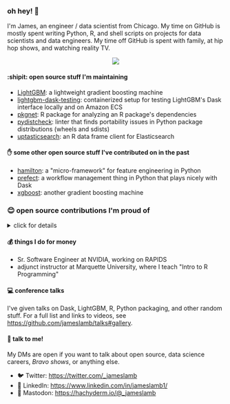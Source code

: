 ### oh hey! 👋

I'm James, an engineer / data scientist from Chicago. My time on GitHub is mostly spent writing Python, R, and shell scripts on projects for data scientists and data engineers. My time off GitHub is spent with family, at hip hop shows, and watching reality TV.

<p align="center">
  <img src="https://media.giphy.com/media/XNOZZ2RxYdCNi/giphy.gif">
</p>

#### :shipit: open source stuff I'm maintaining

* [LightGBM](https://github.com/microsoft/LightGBM): a lightweight gradient boosting machine
* [lightgbm-dask-testing](https://github.com/jameslamb/lightgbm-dask-testing): containerized setup for testing LightGBM's Dask interface locally and on Amazon ECS
* [pkgnet](https://github.com/uptake/pkgnet): R package for analyzing an R package's dependencies
* [pydistcheck](https://github.com/jameslamb/pydistcheck): linter that finds portability issues in Python package distributions (wheels and sdists)
* [uptasticsearch](https://github.com/uptake/uptasticsearch): an R data frame client for Elasticsearch

#### ✋ some other open source stuff I've contributed on in the past

* [hamilton](https://github.com/stitchfix/hamilton/pulls?q=is%3Apr+author%3Ajameslamb+is%3Aclosed): a "micro-framework" for feature engineering in Python
* [prefect](https://github.com/PrefectHQ/prefect/pulls?q=is%3Apr+author%3Ajameslamb+is%3Aclosed): a workflow management thing in Python that plays nicely with Dask
* [xgboost](https://github.com/dmlc/xgboost/pulls?q=is%3Apr+author%3Ajameslamb+is%3Aclosed): another gradient boosting machine

### 😊 open source contributions I'm proud of

<details><summary>click for details</summary>

The pull requests and none-code contributions below were chosen to showcase the types of software work I've done. This list is not exhaustive.

#### Features

* replacing LightGBM's `setup.py` with `scikit-build-core` for PEP 517/518 compatibility: https://github.com/microsoft/LightGBM/pull/5759
* upstreaming `dask-lightgbm` into LightGBM and guiding community discussion with Dask, XGBoost maintainers
    - https://github.com/dask/community/issues/104
    - https://github.com/microsoft/LightGBM/pull/3515
* adding `Webhook` storage to `prefect`: https://github.com/PrefectHQ/prefect/pull/3000
* adding `autoconf`-based builds of LightGBM's R package: https://github.com/microsoft/LightGBM/pull/3188
* making `snowflake-connector-python` compatible with `pyjwt` 1.x and 2.x: https://github.com/snowflakedb/snowflake-connector-python/pull/604
* allow tight control over ports in LightGBM distributed traiining with Dask: https://github.com/microsoft/LightGBM/pull/3994
* cut compiled size of `{lightgbm}` by ignoring CLI-only objects: https://github.com/microsoft/LightGBM/pull/3566
* allow use of multiple image pull secrets in `prefect` kubernetes agent: https://github.com/PrefectHQ/prefect/pull/3596
* replace single-shot HTTP requests with `httr::RETRY()` in various R packages
    - project I led at Chi R Collab 2020: https://github.com/chircollab/chircollab20/issues/1
    - `{sergeant}` (one example): https://github.com/hrbrmstr/sergeant/pull/42

#### Docs

* tutorial on distributed LightGBM training with Dask: https://github.com/microsoft/LightGBM/pull/4030
* early stopping example in XGBoost Dask docs: https://github.com/dmlc/xgboost/pull/6501
* detailed information on how LightGBM parameters affect training speed: https://github.com/microsoft/LightGBM/pull/3628
* guide on how to find valid memory and CPU combinations for ECS / Fargate clusters in `dask-cloudprovider`: https://github.com/dask/dask-cloudprovider/pull/156

#### Bug Fixes

* detecting debug symbols in `pandas` 2.0 wheels: https://github.com/pandas-dev/pandas/issues/51900
* prevent `conda` from "downgrading" Python from CPython to PyPy, while also reducing the risk of a subtle networking error made worse by unpredictability in when Dask garbage collects objects (https://github.com/microsoft/LightGBM/pull/5510)
* create a reproducible example for `lightgbm` loading failing with `GLIBCXX` compatibility errors: https://github.com/microsoft/LightGBM/issues/5106#issuecomment-1121925896
* fix `jupyter_server` conda-forge feedstock recipe to prevent broken environments: https://github.com/conda-forge/jupyter_server-feedstock/pull/84
* make multioutput behavior of `dask-ml` regression metrics consistent with `scikit-learn`: https://github.com/dask/dask-ml/pull/820
* fix saving Dask Random Forest models in `cuml`: https://github.com/rapidsai/cuml/pull/3388
* fix checks for availability of `mm_malloc` in `{lightgbm}` autoconf-based builds: https://github.com/microsoft/LightGBM/pull/3510
* fix broken plots in `{lightgbm}`'s docs site: https://github.com/microsoft/LightGBM/pull/3508
* factor out dependency on `gendef.exe` for compiling XGBoost and LightGBM R packages with Visual Studio compilers and R 4.0:
    - `{xgboost}`: https://github.com/dmlc/xgboost/pull/5764
    - `{lightgbm}`: https://github.com/microsoft/LightGBM/pull/3065

#### Infrastructure / CI

* switching LightGBM's Python package jobs to `manylinux_2_28`: https://github.com/microsoft/LightGBM/pull/5580
* automatically publish `prefect-saturn` to PyPI when a new release is created: https://github.com/saturncloud/prefect-saturn/pull/7
* moving LightGBM CI jobs from Travis to GitHub Actions:
    - https://github.com/microsoft/LightGBM/pull/3745
    - https://github.com/microsoft/LightGBM/pull/3726
    - https://github.com/microsoft/LightGBM/pull/3119
* move `{uptasticsearch}` CI to GitHub Actions: https://github.com/uptake/uptasticsearch/pull/217
* add CI job testing `{lightgbm}` within ASAN and UBSAN sanitizers: https://github.com/microsoft/LightGBM/pull/3439
* reduce data loading work in LightGBM tests by caching data loading calls: https://github.com/microsoft/LightGBM/pull/3486
* add Dockerfile to build an image for testing the Apache Arrow R package: https://github.com/apache/arrow/pull/2770

</details>

#### 💰 things I do for money

* Sr. Software Engineer at NVIDIA, working on RAPIDS
* adjunct instructor at Marquette University, where I teach "Intro to R Programming"

#### :computer: conference talks

I've given talks on Dask, LightGBM, R, Python packaging, and other random stuff. For a full list and links to videos, see https://github.com/jameslamb/talks#gallery.

#### :microphone: talk to me!

My DMs are open if you want to talk about open source, data science careers, *Bravo shows*, or anything else.

* :bird: Twitter: https://twitter.com/_jameslamb
* :link: LinkedIn: https://www.linkedin.com/in/jameslamb1/
* 🐘 Mastodon: https://hachyderm.io/@_jameslamb
